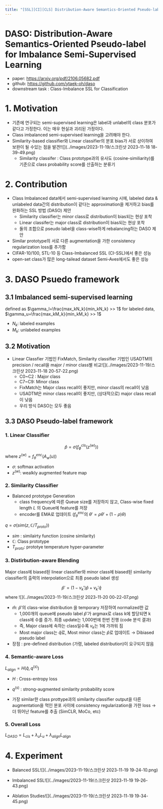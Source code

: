 ```yaml
---
title: "[SSL][CI][CLS] Distribution-Aware Semantics-Oriented Pseudo-label for Imbalance Semi-Supervised Learning"
---
```

# DASO: Distribution-Aware  Semantics-Oriented Pseudo-label for Imbalance Semi-Supervised Learning

- paper: https://arxiv.org/pdf/2106.05682.pdf
- github: https://github.com/ytaek-oh/daso
- downstream task : Class-Imbalance SSL for Classification

# 1. Motivation

- 기존에 연구되는 semi-supervised learning은 label과 unlabel의 class 분포가 같다고 가정한다. 이는 매우 현실과 괴리된 가정이다.
- Class imbalanced semi-supervised learning을 고려해야 한다.
- Similarity-based classifier와 Linear classifier의 분포 bias가 서로 상이하여 보완이 될 수있는 점을 발견!![](../images/2023-11-19/스크린샷 2023-11-18 18-39-49.png)
  - Similarity classifer : Class prototype과의 유사도 (cosine-similiarity)를 기준으로 class probability score를 산출하는 분류기

# 2. Contribution

- Class Imbalanced data에서 semi-supervised learning 시에, labeled data & unlabeled data간의 distribution이 같다는 approximation을 제거하고 bias를 완화하는 SSL 방법 (DASO) 제안
  - Similarity classifier는 minor class로 distribution이 bias되는 현상 포착
  - Linear classifer는 major class로 distribution이 bias되는 현상 포착
  - 둘의 조합으로 pseudo label을 class-wise하게 rebalancing하는 DASO 제안
- Similar prototype의 서로 다른 augmentation을 가한 consistency regularization loss를 추가함
- CIFAR-10/100, STL-10 등 Class-Imbalanced SSL (CI-SSL)에서 좋은 성능
- open-set class가 많은 long-tailead dataset Semi-Aves에서도 좋은 성능

# 3. DASO Psuedo framework

## 3.1 Imbalanced semi-supervised learning

defined as  $\gamma_l=\frac{max_kN_k}{min_kN_k} >> 1$ for labeled data, $\gamma_u=\frac{max_kM_k}{min_kM_k} >> 1$ 

- $N_k$: labeled examples
- $M_k$: unlabeled examples

## 3.2 Motivation

- Linear Classfier 기법인 FixMatch, Similarity classifier 기법인 USADTM의 precision / recall을 major / minor class별 비교![](../images/2023-11-19/스크린샷 2023-11-18 20-57-22.png)
  - C0~C2 : Major class
  - C7~C9: Minor class
  - FixMatch는 Major class recall이 좋지만, minor class의 recall이 낮음
  - USADTM은 minor class recall이 좋지만, (상대적으로) major class recall이 낮음
  - 우리 방식 DASO는 모두 좋음

## 3.3 DASO Pseudo-label framework

### 1. Linear Classifier

$$\hat{p}=\sigma(f_{\phi}^{cls}(z^{(w)}))$$ where $z^{(w)}=f_{\theta}^{enc}(A_w(u))$

- $\sigma$: softmax activation
- $z^{(w)}$: wealkly augmented feature map

### 2. Similarity Classifier

- Balanced prototype Generation
  - class frequency에 따른 Queue size를 저장하지 않고, Class-wise fixed length $L$ 의 Queue에 feature를 저장
  - encoder를 EMA로 업데이트 ($f_{\theta}^{enc}$의 $\theta'=\rho\theta'+(1-\rho)\theta$)

$q=\sigma(sim(z, \mathbb{C}/T_{proto}))$

- $sim$ : similairty function (cosine similarity)
- $\mathbb{C}$: Class prototype
- $T_{proto}$: prototye temperature hyper-parameter

### 3. Distirbution-aware Blending

Major class에 biased된 linear classifier와 minor class에 biased된 similarity classifier의 출력의 interpolation으로 최종 pseudo label 생성

$$\hat{p}'=(1-v_k')\hat{p}+v_k'\hat{q}$$ where ![](../images/2023-11-19/스크린샷 2023-11-20 00-22-07.png)

- $\hat{m}$: $\hat{p}'$의 class-wise distribution 을 temporary 저장하여 normalized한 값
  - 1,000개의 queue에 pseudo label $\hat{p}'$가 argmax로 class k에 할당되면 k class에 수를 증가. 최종 update는 1,000번에 한번 진행 (code 분석 결과)
  - 즉, Major class에 속하는 class일수록 $v_k$는 1에 가까워 짐
  - Most major class는 $\hat{q}$로, Most minor class는 $\hat{p}$로 업데이트 → Dibiased pseudo label
- 장점 : pre-defined distribution (가령, labeled distribution)이 요구되지 않음

### 4. Semantic-aware Loss

$L_{align}=H(\hat{q}, q^{(s)})$

- $H$ : Cross-entropy loss
- $q^{(s)}$ : strong-augmented similarity probability score

- 가장 similar한 class prottype과의 similarity classifier output을 다른 augmentation을 먹인 분포 사이에 consistency regularization을 가한 loss → 더 뛰어난 feature를 추출 (SimCLR, MoCo, etc)

### 5. Overall Loss

$L_{DASO}=L_{cls}+\lambda_uL_u+\lambda_{align}L_{align}$

# 4. Experiment

- Balanced SSL![](../images/2023-11-19/스크린샷 2023-11-19 19-24-10.png)

- Imbalanced SSL![](../images/2023-11-19/스크린샷 2023-11-19 19-26-43.png)

- Ablation Studies![](../images/2023-11-19/스크린샷 2023-11-19 19-34-45.png)
